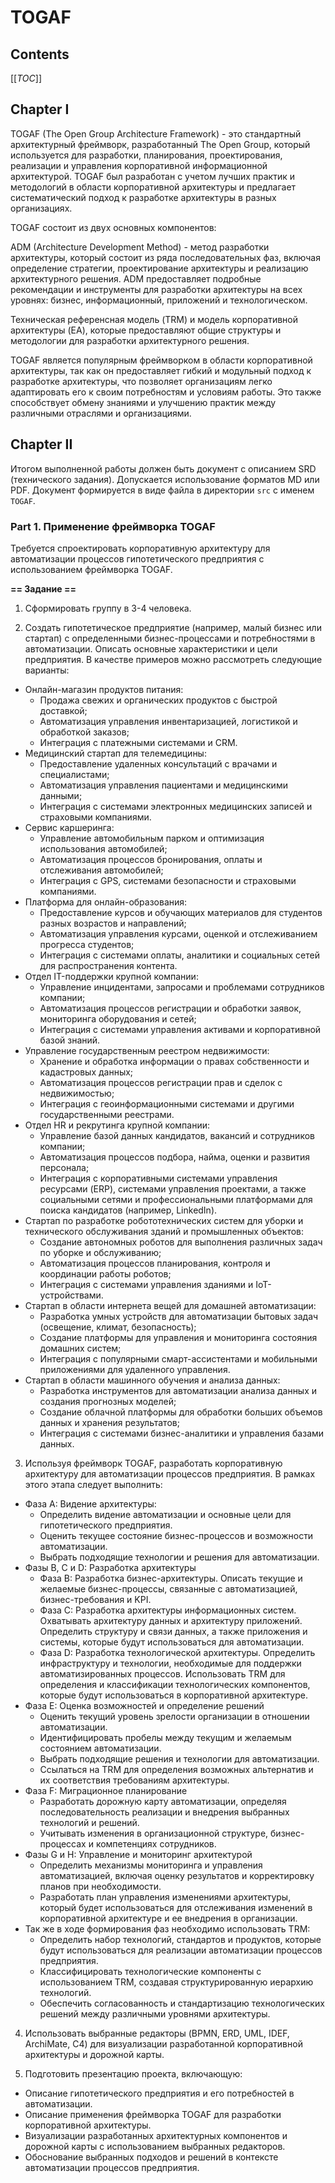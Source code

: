 # TOGAF

## Contents

[[_TOC_]]

## Chapter I

TOGAF (The Open Group Architecture Framework) - это стандартный архитектурный фреймворк, разработанный The Open Group, который используется для разработки, планирования, проектирования, реализации и управления корпоративной информационной архитектурой. TOGAF был разработан с учетом лучших практик и методологий в области корпоративной архитектуры и предлагает систематический подход к разработке архитектуры в разных организациях.

TOGAF состоит из двух основных компонентов:

ADM (Architecture Development Method) - метод разработки архитектуры, который состоит из ряда последовательных фаз, включая определение стратегии, проектирование архитектуры и реализацию архитектурного решения. ADM предоставляет подробные рекомендации и инструменты для разработки архитектуры на всех уровнях: бизнес, информационный, приложений и технологическом.

Техническая референсная модель (TRM) и модель корпоративной архитектуры (EA), которые предоставляют общие структуры и методологии для разработки архитектурного решения.

TOGAF является популярным фреймворком в области корпоративной архитектуры, так как он предоставляет гибкий и модульный подход к разработке архитектуры, что позволяет организациям легко адаптировать его к своим потребностям и условиям работы. Это также способствует обмену знаниями и улучшению практик между различными отраслями и организациями.

## Chapter II

Итогом выполненной работы должен быть документ с описанием SRD (технического задания). Допускается использование форматов MD или PDF. Документ формируется в виде файла в директории `src` с именем `TOGAF`.

### Part 1. Применение фреймворка TOGAF

Требуется спроектировать корпоративную архитектуру для автоматизации процессов гипотетического предприятия с использованием фреймворка TOGAF.

**== Задание ==**

1. Сформировать группу в 3-4 человека.

2. Создать гипотетическое предприятие (например, малый бизнес или стартап) с определенными бизнес-процессами и потребностями в автоматизации. Описать основные характеристики и цели предприятия. В качестве примеров можно рассмотреть следующие варианты:
- Онлайн-магазин продуктов питания:
   - Продажа свежих и органических продуктов с быстрой доставкой;
   - Автоматизация управления инвентаризацией, логистикой и обработкой заказов;
   - Интеграция с платежными системами и CRM.
- Медицинский стартап для телемедицины:
   - Предоставление удаленных консультаций с врачами и специалистами;
   - Автоматизация управления пациентами и медицинскими данными;
   - Интеграция с системами электронных медицинских записей и страховыми компаниями.
- Сервис каршеринга:
   - Управление автомобильным парком и оптимизация использования автомобилей;
   - Автоматизация процессов бронирования, оплаты и отслеживания автомобилей;
   - Интеграция с GPS, системами безопасности и страховыми компаниями.
- Платформа для онлайн-образования:
   - Предоставление курсов и обучающих материалов для студентов разных возрастов и направлений;
   - Автоматизация управления курсами, оценкой и отслеживанием прогресса студентов;
   - Интеграция с системами оплаты, аналитики и социальных сетей для распространения контента.
- Отдел IT-поддержки крупной компании:
   - Управление инцидентами, запросами и проблемами сотрудников компании;
   - Автоматизация процессов регистрации и обработки заявок, мониторинга оборудования и сетей;
   - Интеграция с системами управления активами и корпоративной базой знаний.
- Управление государственным реестром недвижимости:
   - Хранение и обработка информации о правах собственности и кадастровых данных;
   - Автоматизация процессов регистрации прав и сделок с недвижимостью;
   - Интеграция с геоинформационными системами и другими государственными реестрами.
- Отдел HR и рекрутинга крупной компании:
   - Управление базой данных кандидатов, вакансий и сотрудников компании;
   - Автоматизация процессов подбора, найма, оценки и развития персонала;
   - Интеграция с корпоративными системами управления ресурсами (ERP), системами управления проектами, а также социальными сетями и профессиональными платформами для поиска кандидатов (например, LinkedIn).
- Стартап по разработке робототехнических систем для уборки и технического обслуживания зданий и промышленных объектов:
   - Создание автономных роботов для выполнения различных задач по уборке и обслуживанию;
   - Автоматизация процессов планирования, контроля и координации работы роботов;
   - Интеграция с системами управления зданиями и IoT-устройствами.
- Стартап в области интернета вещей для домашней автоматизации:
   - Разработка умных устройств для автоматизации бытовых задач (освещение, климат, безопасность);
   - Создание платформы для управления и мониторинга состояния домашних систем;
   - Интеграция с популярными смарт-ассистентами и мобильными приложениями для удаленного управления.
- Стартап в области машинного обучения и анализа данных:
   - Разработка инструментов для автоматизации анализа данных и создания прогнозных моделей;
   - Создание облачной платформы для обработки больших объемов данных и хранения результатов;
   - Интеграция с системами бизнес-аналитики и управления базами данных.

3. Используя фреймворк TOGAF, разработать корпоративную архитектуру для автоматизации процессов предприятия. В рамках этого этапа следует выполнить:

- Фаза А: Видение архитектуры:
   - Определить видение автоматизации и основные цели для гипотетического предприятия.
   - Оценить текущее состояние бизнес-процессов и возможности автоматизации.
   - Выбрать подходящие технологии и решения для автоматизации.
- Фазы B, C и D: Разработка архитектуры
   - Фаза B: Разработка бизнес-архитектуры. Описать текущие и желаемые бизнес-процессы, связанные с автоматизацией, бизнес-требования и KPI.
   - Фаза C: Разработка архитектуры информационных систем. Охватывать архитектуру данных и архитектуру приложений. Определить структуру и связи данных, а также приложения и системы, которые будут использоваться для автоматизации.
   - Фаза D: Разработка технологической архитектуры. Определить инфраструктуру и технологии, необходимые для поддержки автоматизированных процессов. Использовать TRM для определения и классификации технологических компонентов, которые будут использоваться в корпоративной архитектуре. 
- Фаза E: Оценка возможностей и определение решений
   - Оценить текущий уровень зрелости организации в отношении автоматизации.
   - Идентифицировать пробелы между текущим и желаемым состоянием автоматизации.
   - Выбрать подходящие решения и технологии для автоматизации.
   - Ссылаться на TRM для определения возможных альтернатив и их соответствия требованиям архитектуры.
- Фаза F: Миграционное планирование
   - Разработать дорожную карту автоматизации, определяя последовательность реализации и внедрения выбранных технологий и решений.
   - Учитывать изменения в организационной структуре, бизнес-процессах и компетенциях сотрудников.
- Фазы G и H: Управление и мониторинг архитектурой
   - Определить механизмы мониторинга и управления автоматизацией, включая оценку результатов и корректировку планов при необходимости.
   - Разработать план управления изменениями архитектуры, который будет использоваться для отслеживания изменений в корпоративной архитектуре и ее внедрения в организации.
- Так же в ходе формирования фаз необходимо использовать TRM:
   - Определить набор технологий, стандартов и продуктов, которые будут использоваться для реализации автоматизации процессов предприятия.
   - Классифицировать технологические компоненты с использованием TRM, создавая структурированную иерархию технологий.
   - Обеспечить согласованность и стандартизацию технологических решений между различными уровнями архитектуры.

4. Использовать выбранные редакторы (BPMN, ERD, UML, IDEF, ArchiMate, C4) для визуализации разработанной корпоративной архитектуры и дорожной карты.

5. Подготовить презентацию проекта, включающую:
- Описание гипотетического предприятия и его потребностей в автоматизации.
- Описание применения фреймворка TOGAF для разработки корпоративной архитектуры.
- Визуализации разработанных архитектурных компонентов и дорожной карты с использованием выбранных редакторов.
- Обоснование выбранных подходов и решений в контексте автоматизации процессов предприятия.
